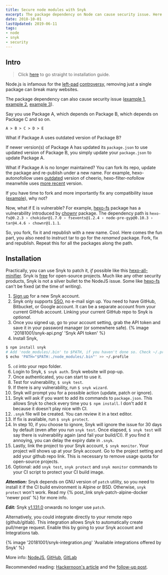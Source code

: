 ```yaml
---
title: Secure node modules with Snyk
excerpt: The package dependency on Node can cause security issue. Here's how to use Snyk to mitigate it.
date: 2018-10-01
lastUpdated: 2019-06-11
tags:
- node
- snyk
- security
---
```


## Intro
> Click [here](#Installation) to go straight to installation guide.

Node.js is infamous for the [left-pad](https://medium.com/commitlog/the-internet-is-at-the-mercy-of-a-handful-of-people-73fac4bc5068) [controversy](https://blog.npmjs.org/post/141577284765/kik-left-pad-and-npm), removing just a single package can break many websites. 

The package dependency can also cause security issue ([example 1](https://eslint.org/blog/2018/07/postmortem-for-malicious-package-publishes), [example 2](https://blog.npmjs.org/post/173526807575/reported-malicious-module-getcookies), [example 3](https://blog.npmjs.org/post/185397814280/plot-to-steal-cryptocurrency-foiled-by-the-npm)).

Say you use Package A, which depends on Package B, which depends on Package C and so on.
```
A > B > C > D > E
```
What if Package A uses outdated version of Package B?

If newer version(s) of Package A has updated its `package.json` to use updated version of Package B, you simply update your `package.json` to update Package A.

What if Package A is no longer maintained? You can fork its repo, update the package and re-publish under a new name. For example, hexo-autonofollow uses [outdated](https://snyk.io/test/npm/hexo-autonofollow) version of cheerio, hexo-filter-nofollow meanwhile uses [more recent](https://github.com/SukkaW/hexo-filter-nofollow/commit/ff122123f08d1765ab3272303914d8a29e0bcd7f) version.

If you have time to fork and more importantly fix any compatibility issue ([example](https://github.com/mamboer/hexo-filter-cleanup/commit/8d9f2da8276652ef270e943dbf9dcb648e14ed55)), why not?

Now, what if E is vulnerable? For example, [hexo-fs](https://snyk.io/test/npm/hexo-fs) package has a vulnerability introduced by [chownr](https://snyk.io/vuln/npm:chownr:20180731) package. The dependency path is `hexo-fs@0.2.3 › chokidar@1.7.0 › fsevents@1.2.4 › node-pre-gyp@0.10.3 › tar@4.4.6 › chownr@1.1.1`.

So, you fork, fix it and republish with a new name. Cool. Here comes the fun part, you also need to instruct tar to go for the *renamed* package. Fork, fix and republish. Repeat this for all the packages along the path.

## Installation
Practically, you can use Snyk to patch it, *if* possible like this [hexo-all-minifier](https://snyk.io/test/npm/hexo-all-minifier). Snyk is [free](https://snyk.io/plans) for open-source projects. Much like any other security products, Snyk is not a silver bullet to the NodeJS issue. Some like [hexo-fs](https://snyk.io/test/npm/hexo-fs) can't be fixed (at the time of writing).

1. [Sign up](https://app.snyk.io/signup) for a new Snyk account.
2. Snyk only supports [SSO](https://en.wikipedia.org/wiki/Single_sign-on), no e-mail sign up. You need to have GitHub, Bitbucket, or Google account. It can be a separate account from your current GitHub account. Linking your current GitHub repo to Snyk is *optional*. 
3. Once you signed up, go to your account setting, grab the API token and save it in your password manager (or somewhere safe).
{% image '20181001/snyk-api.png' 'Snyk API token' %}
4. Install Snyk, 
```bash
$ npm install snyk
# Add 'node_modules/.bin' to $PATH, if you haven't done so. Check ~/.profile before running the following command.
$ echo 'PATH="$PATH:./node_modules/.bin"' >> ~/.profile
```
5. `cd` into your repo folder.
6. Login to Snyk, `$ snyk auth`. Snyk website will pop-up.
7. Once authenticated, you can start to use it.
8. Test for vulnerability, `$ snyk test`.
9. If there is any vulnerability, run `$ snyk wizard`.
10. Snyk will prompt you for a possible action (update, patch or ignore).
11. Snyk will ask if you want to add its commands to `package.json`. This allows Snyk to check every time you `$ npm install`. I don't add it because it doesn't play nice with CI.
12. `.snyk` file will be created. You can review it in a text editor.
13. If fix is available, run `$ snyk protect`.
14. In step 10, if you choose to ignore, Snyk will ignore the issue for 30 days by default (even after you run `snyk test`. Once elapsed, `$ snyk test` will say there is vulnerability again (and fail your build/CI). If you find it annoying, you can delay the expiry date in `.snyk`.
15. Lastly, link the project to your Snyk account, `$ snyk monitor`. Your project will shows up at your Snyk account. Go to the project setting and add your github repo link. This is necessary to remove usage quota for open-source projects.
16. Optional: add `snyk test`, `snyk protect` and `snyk monitor` commands to your CI script to protect your CI build image.

***Attention:*** Snyk depends on GNU version of `patch` utility, so you need to install it if the CI build environment is Alpine or BSD. Otherwise, `snyk protect` won't work. Read my {% post_link snyk-patch-alpine-docker 'newer post' %} for more info.

***Edit:*** Snyk [v1.131.0](https://github.com/snyk/snyk/releases/tag/v1.131.0) onwards no longer use `patch`.

Alternatively, you could integrate directly to your remote repo (github/gitlab). This integration allows Snyk to automatically create pull/merge request. Enable this by going to your Snyk account and Integrations tab.

{% image '20181001/snyk-integration.png' 'Available integrations offered by Snyk' %}

More info: [NodeJS](https://snyk.io/docs/snyk-for-nodejs), [GitHub](https://snyk.io/docs/github), [GitLab](https://snyk.io/docs/gitlab)

Recommended reading: [Hackernoon's article](https://hackernoon.com/im-harvesting-credit-card-numbers-and-passwords-from-your-site-here-s-how-9a8cb347c5b5) and the [follow-up post](https://hackernoon.com/part-2-how-to-stop-me-harvesting-credit-card-numbers-and-passwords-from-your-site-844f739659b9).

